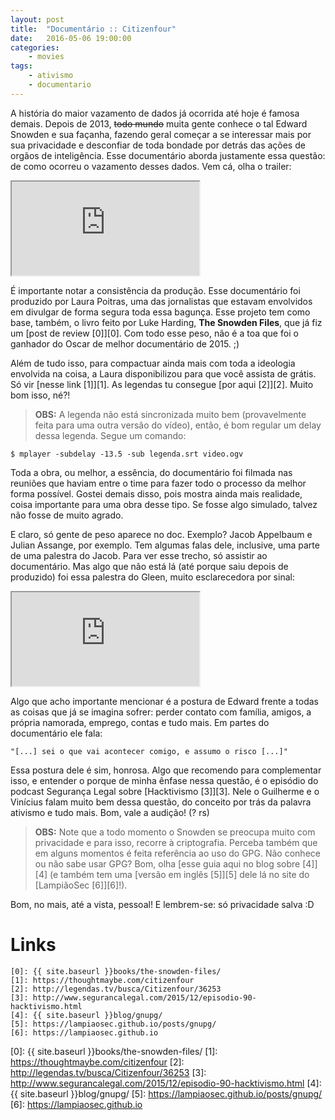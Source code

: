 ```yaml
---
layout: post
title:	"Documentário :: Citizenfour"
date:	2016-05-06 19:00:00
categories:
    - movies
tags:
    - ativismo
    - documentario
---
```


A história do maior vazamento de dados já ocorrida até hoje é famosa demais. Depois de 2013, <del>todo mundo</del> muita gente conhece o tal Edward Snowden e sua façanha, fazendo geral começar a se interessar mais por sua privacidade e desconfiar de toda bondade por detrás das ações de orgãos de inteligência. Esse documentário aborda justamente essa questão: de como ocorreu o vazamento desses dados. Vem cá, olha o trailer:

<iframe src="https://player.vimeo.com/video/108591141" allowfullscreen></iframe>

É importante notar a consistência da produção. Esse documentário foi produzido por Laura Poitras, uma das jornalistas que estavam envolvidos em divulgar de forma segura toda essa bagunça. Esse projeto tem como base, também, o livro feito por Luke Harding, **The Snowden Files**, que já fiz um [post de review \[0\]][0]. Com todo esse peso, não é a toa que foi o ganhador do Oscar de melhor documentário de 2015. ;)

Além de tudo isso, para compactuar ainda mais com toda a ideologia envolvida na coisa, a Laura disponibilizou para que você assista de grátis. Só vir [nesse link \[1\]][1]. As legendas tu consegue [por aqui \[2\]][2]. Muito bom isso, né?!

> **OBS:** A legenda não está sincronizada muito bem (provavelmente feita para uma outra versão do vídeo), então, é bom regular um delay dessa legenda. Segue um comando:

~~~
$ mplayer -subdelay -13.5 -sub legenda.srt video.ogv
~~~

Toda a obra, ou melhor, a essência, do documentário foi filmada nas reuniões que haviam entre o time para fazer todo o processo da melhor forma possível. Gostei demais disso, pois mostra ainda mais realidade, coisa importante para uma obra desse tipo. Se fosse algo simulado, talvez não fosse de muito agrado.

E claro, só gente de peso aparece no doc. Exemplo? Jacob Appelbaum e Julian Assange, por exemplo. Tem algumas falas dele, inclusive, uma parte de uma palestra do Jacob. Para ver esse trecho, só assistir ao documentário. Mas algo que não está lá (até porque saiu depois de produzido) foi essa palestra do Gleen, muito esclarecedora por sinal:

<iframe src="https://youtube.com/embed/pcSlowAhvUk" allowfullscreen></iframe>

Algo que acho importante mencionar é a postura de Edward frente a todas as coisas que já se imagina sofrer: perder contato com família, amigos, a própria namorada, emprego, contas e tudo mais. Em partes do documentário ele fala:

~~~
"[...] sei o que vai acontecer comigo, e assumo o risco [...]"
~~~

Essa postura dele é sim, honrosa. Algo que recomendo para complementar isso, e entender o porque de minha ênfase nessa questão, é o episódio do podcast Segurança Legal sobre [Hacktivismo \[3\]][3]. Nele o Guilherme e o Vinícius falam muito bem dessa questão, do conceito por trás da palavra ativismo e tudo mais. Bom, vale a audição! (? rs)

> **OBS:** Note que a todo momento o Snowden se preocupa muito com privacidade e para isso, recorre à criptografia. Perceba também que em alguns momentos é feita referência ao uso do GPG. Não conhece ou não sabe usar GPG? Bom, olha [esse guia aqui no blog sobre \[4\]][4] (e também tem uma [versão em inglês \[5\]][5] dele lá no site do [LampiãoSec \[6\]][6]!).

Bom, no mais, até a vista, pessoal! E lembrem-se: só privacidade salva :D

# Links

~~~
[0]: {{ site.baseurl }}books/the-snowden-files/
[1]: https://thoughtmaybe.com/citizenfour
[2]: http://legendas.tv/busca/Citizenfour/36253
[3]: http://www.segurancalegal.com/2015/12/episodio-90-hacktivismo.html
[4]: {{ site.baseurl }}blog/gnupg/
[5]: https://lampiaosec.github.io/posts/gnupg/
[6]: https://lampiaosec.github.io
~~~

[0]: {{ site.baseurl }}books/the-snowden-files/
[1]: https://thoughtmaybe.com/citizenfour
[2]: http://legendas.tv/busca/Citizenfour/36253
[3]: http://www.segurancalegal.com/2015/12/episodio-90-hacktivismo.html
[4]: {{ site.baseurl }}blog/gnupg/
[5]: https://lampiaosec.github.io/posts/gnupg/
[6]: https://lampiaosec.github.io
